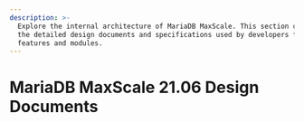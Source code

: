 ```yaml
---
description: >-
  Explore the internal architecture of MariaDB MaxScale. This section contains
  the detailed design documents and specifications used by developers for core
  features and modules.
---
```


# MariaDB MaxScale 21.06 Design Documents

